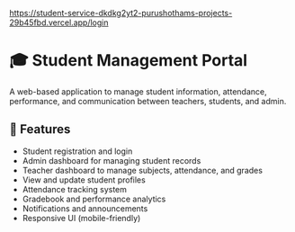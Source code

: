 https://student-service-dkdkg2yt2-purushothams-projects-29b45fbd.vercel.app/login


# 🎓 Student Management Portal

A web-based application to manage student information, attendance, performance, and communication between teachers, students, and admin.

## 🚀 Features

- Student registration and login
- Admin dashboard for managing student records
- Teacher dashboard to manage subjects, attendance, and grades
- View and update student profiles
- Attendance tracking system
- Gradebook and performance analytics
- Notifications and announcements
- Responsive UI (mobile-friendly)

